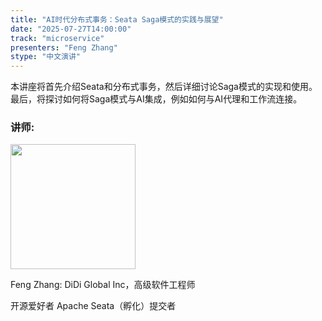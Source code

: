 ```yaml
---
title: "AI时代分布式事务：Seata Saga模式的实践与展望"
date: "2025-07-27T14:00:00"
track: "microservice"
presenters: "Feng Zhang"
stype: "中文演讲"
---
```


本讲座将首先介绍Seata和分布式事务，然后详细讨论Saga模式的实现和使用。最后，将探讨如何将Saga模式与AI集成，例如如何与AI代理和工作流连接。

### 讲师:

<img src="https://sessionize.com/image/ff07-400o400o1-9EDorTxm4s8EUAGsan1y1V.jpg" width="200" /><br/>

Feng Zhang: DiDi Global Inc，高级软件工程师

开源爱好者
Apache Seata（孵化）提交者